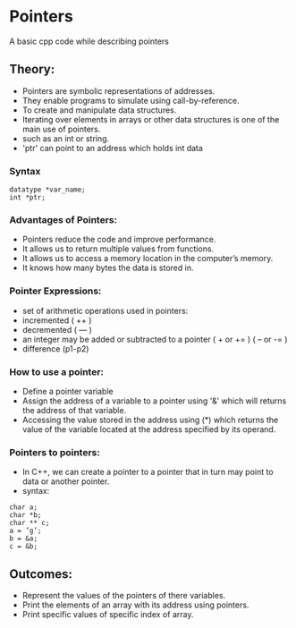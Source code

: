 # Pointers
A basic cpp code while describing pointers

## Theory:
- Pointers are symbolic representations of addresses.
- They enable programs to simulate using call-by-reference.
- To create and manipulate data structures.
- Iterating over elements in arrays or other data structures is one of the main use of pointers.
- such as an int or string.
- 'ptr' can point to an address which holds int data

### Syntax
```
datatype *var_name; 
int *ptr;
```

### Advantages of Pointers:
- Pointers reduce the code and improve performance.
- It allows us to return multiple values from functions.
- It allows us to access a memory location in the computer’s memory.
- It knows how many bytes the data is stored in.
  
### Pointer Expressions:
- set of arithmetic operations used in pointers:
- incremented ( ++ )
- decremented ( — )
- an integer may be added or  subtracted to a pointer ( + or += ) ( – or -= )
- difference (p1-p2)

### How to use a pointer:
- Define a pointer variable
- Assign the address of a variable to a pointer using '&' which will returns the address of that variable.
- Accessing the value stored in the address using (*) which returns the value of the variable located at the address 
  specified by its operand.

### Pointers to pointers:
- In C++, we can create a pointer to a pointer that in turn may point to data or another pointer.
- syntax:
```
char a;
char *b;
char ** c;
a = ’g’;
b = &a;
c = &b;
```
## Outcomes:
- Represent the values of the pointers of there variables.
- Print the elements of an array with its address using pointers.
- Print specific values of specific index of array.

  

